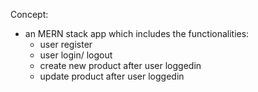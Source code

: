 Concept:
- an MERN stack app which includes the functionalities:
    - user register
    - user login/ logout
    - create new product after user loggedin 
    - update product after user loggedin




